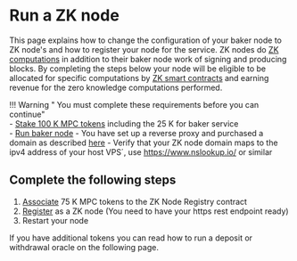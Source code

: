 # Run a ZK node

This page explains how to change the configuration of your baker node to ZK node's and how to register your node for the
service. ZK nodes do [ZK computations](../pbc-fundamentals/dictionary.md#mpc) in addition to their baker node work of
signing and producing blocks. By completing the steps below your node will be eligible to be allocated for specific
computations by [ZK smart contracts](../smart-contracts/zk-smart-contracts/zk-smart-contracts.md) and earning revenue
for the zero knowledge computations performed.

!!! Warning " You must complete these requirements before you can continue"  
    - [Stake 100 K MPC tokens](https://browser.partisiablockchain.com/node-operation) including the 25 K for baker service    
    - [Run baker node](run-a-baker-node.md)
    - You have set up a reverse proxy and purchased a domain as described [here](https://drive.google.com/file/d/1WOzM63QsBntSVQMpWhG7oDuEWYJE2Ass/view?usp=sharing)
    - Verify that your ZK node domain maps to the ipv4 address of your host VPS´, use <https://www.nslookup.io/> or similar

## Complete the following steps

1. [Associate](https://browser.partisiablockchain.com/contracts/01a2020bb33ef9e0323c7a3210d5cb7fd492aa0d65/associateTokens) 75 K MPC tokens to the ZK Node Registry contract
2. [Register](https://browser.partisiablockchain.com/contracts/01a2020bb33ef9e0323c7a3210d5cb7fd492aa0d65/registerAsZkNode) as a ZK node (You need to have your https rest endpoint ready)
3. Restart your node

If you have additional tokens you can read how to run a deposit or withdrawal oracle on the following page.    
